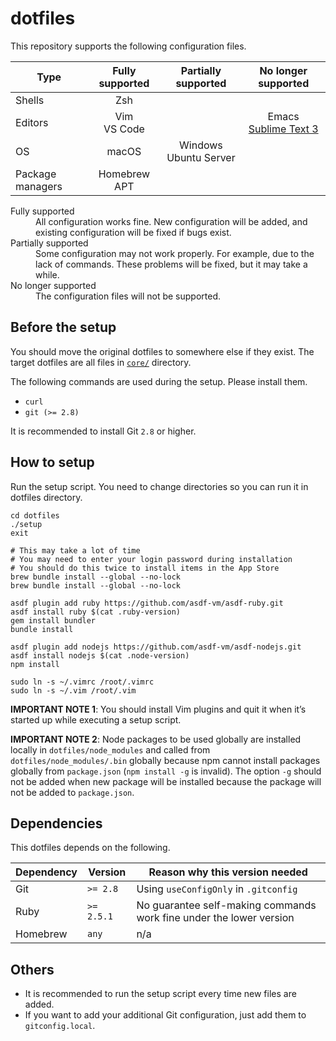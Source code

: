 # dotfiles
This repository supports the following configuration files.

| Type             | Fully supported | Partially supported      | No longer supported                                            |
| ---------------- | :-------------: | :----------------------: | :------------------------------------------------------------: |
| Shells           | Zsh             |                          |                                                                |
| Editors          | Vim<br>VS Code  |                          | Emacs<br>[Sublime Text 3](https://github.com/noraworld/sublrc) |
| OS               | macOS           | Windows<br>Ubuntu Server |                                                                |
| Package managers | Homebrew<br>APT |                          |                                                                |

<dl>
  <dt>Fully supported</dt>
  <dd>All configuration works fine. New configuration will be added, and existing configuration will be fixed if bugs exist.</dd>
  <dt>Partially supported</dt>
  <dd>Some configuration may not work properly. For example, due to the lack of commands. These problems will be fixed, but it may take a while.</dd>
  <dt>No longer supported</dt>
  <dd>The configuration files will not be supported.</dd>
</dl>

## Before the setup
You should move the original dotfiles to somewhere else if they exist. The target dotfiles are all files in [`core/`](core/) directory.

The following commands are used during the setup. Please install them.

* `curl`
* `git (>= 2.8)`

It is recommended to install Git `2.8` or higher.

## How to setup
Run the setup script. You need to change directories so you can run it in dotfiles directory.

```shell
cd dotfiles
./setup
exit

# This may take a lot of time
# You may need to enter your login password during installation
# You should do this twice to install items in the App Store
brew bundle install --global --no-lock
brew bundle install --global --no-lock

asdf plugin add ruby https://github.com/asdf-vm/asdf-ruby.git
asdf install ruby $(cat .ruby-version)
gem install bundler
bundle install

asdf plugin add nodejs https://github.com/asdf-vm/asdf-nodejs.git
asdf install nodejs $(cat .node-version)
npm install

sudo ln -s ~/.vimrc /root/.vimrc
sudo ln -s ~/.vim /root/.vim
```

**IMPORTANT NOTE 1**: You should install Vim plugins and quit it when it’s started up while executing a setup script.

**IMPORTANT NOTE 2**: Node packages to be used globally are installed locally in `dotfiles/node_modules` and called from `dotfiles/node_modules/.bin` globally because npm cannot install packages globally from `package.json` (`npm install -g` is invalid). The option `-g` should not be added when new package will be installed because the package will not be added to `package.json`.

## Dependencies
This dotfiles depends on the following.

| Dependency | Version    | Reason why this version needed                                      |
|------------|------------|---------------------------------------------------------------------|
| Git        | `>= 2.8`   | Using `useConfigOnly` in `.gitconfig`                               |
| Ruby       | `>= 2.5.1` | No guarantee self-making commands work fine under the lower version |
| Homebrew   | `any`      | n/a                                                                 |

## Others
* It is recommended to run the setup script every time new files are added.
* If you want to add your additional Git configuration, just add them to `gitconfig.local`.
